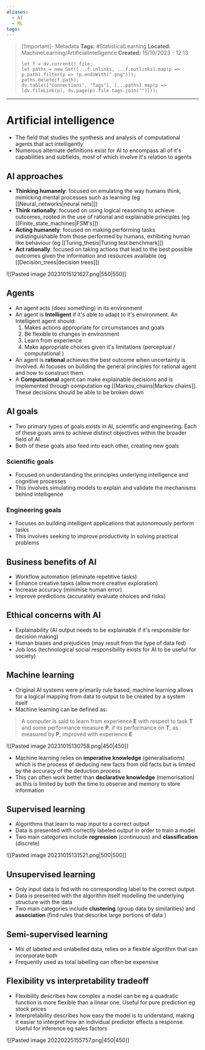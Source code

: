 ```yaml
---
aliases:
  - AI
  - ML
tags:
---
```


> [!important]- Metadata
> **Tags:** #StatisticalLearning 
> **Located:** MachineLearning/ArtificialIntelligence
> **Created:** 15/10/2023 - 12:13
> ```dataviewjs
> let f = dv.current().file;
> let paths = new Set([...f.inlinks, ...f.outlinks].map(p => p.path).filter(p => !p.endsWith(".png")));
> paths.delete(f.path);
> dv.table(["Connections", "Tags"], [...paths].map(p => [dv.fileLink(p), dv.page(p).file.tags.join("")]));

___
# Artificial intelligence
- The field that studies the synthesis and analysis of computational agents that act intelligently
- Numerous alternate definitions exist for AI to encompass all of it's capabilities and subfields, most of which involve it's relation to agents 


## AI approaches 
- **Thinking humanely**: focused on emulating the way humans think, mimicking mental processes such as learning (eg [[Neural_networks|neural nets]])
- **Think rationally**: focused on using logical reasoning to achieve outcomes, rooted in the use of rational and explainable principles (eg [[Finite_state_machines|FSM's]])
- **Acting humanely**: focused on making performing tasks indistinguishable from those performed by humans, exhibiting human like behaviour (eg [[Turing_thesis|Turing test benchmark]])
- **Act rationally**: focused on taking actions that lead to the best possible outcomes given the information and resources available (eg [[Decision_trees|decision trees]])

![[Pasted image 20231015121627.png|550|550]]
## Agents
- An agent acts (does something) in its environment 
- An agent is **Intelligent** if it's able to adapt to it's environment. An Intelligent agent should:
	1. Makes actions appropriate for circumstances and goals 
	2. Be flexible to changes in environment 
	3. Learn from experience 
	4. Make appropriate choices given it's limitations (perceptual / computational )
- An agent is **rational** achieves the best outcome when uncertainty is involved. AI focuses on building the general principles for rational agent and how to construct them.
- A **Computational** agent can make explainable decisions and is implemented through computation eg [[Markov_chains|Markov chains]]. These decisions should be able to be broken down

## AI goals
- Two primary types of goals exists in AI, scientific and engineering. Each of these goals aims to achieve distinct objectives within the broader field of AI.
- Both of these goals also feed into each other, creating new goals 


### Scientific goals 
- Focused on understanding the principles underlying intelligence and cognitive processes
- This involves simulating models to explain and validate the mechanisms behind intelligence 

### Engineering goals 
- Focuses on building intelligent applications that autonomously perform tasks 
- This involves seeking to improve productivity in solving practical problems 
## Business benefits of AI
- Workflow automation (eliminate repetitive tasks)
- Enhance creative tasks (allow more creative exploration)
- Increase accuracy (minimise human error)
- Improve predictions (accurately evaluate choices and risks)

## Ethical concerns with AI 
- Explainability (AI output needs to be explainable if it's responsible for decision making)
- Human biases and prejudices (may result from the type of data fed)
- Job loss (technological social responsibility exists for AI to be useful for society)
## Machine learning
- Original AI systems were primarily rule based, machine learning allows for a logical mapping from data to output to be created by a system itself
- Machine learning can be defined as:

>A computer is said to learn from experience **E** with respect to task **T** and some performance measure **P**, if its performance on **T**, as measured by **P**, improved with experience **E**

![[Pasted image 20231015130758.png|450|450]]

- Machine learning relies on **imperative knowledge** (generalisations) which is the process of deducing new facts from old facts but is limited by the accuracy of the deduction process
- This can often work better than **declarative knowledge** (memorisation) as this is limited by both the time to observe and memory to store information 
## Supervised learning
- Algorithms that learn to map input to a correct output 
- Data is presented with correctly labeled output in order to train a model 
- Two main categories include **regression** (continuous) and **classification** (discrete)

![[Pasted image 20231015131521.png|500|500]]
## Unsupervised learning 
- Only input data is fed with no corresponding label to the correct output. 
- Data is presented with the algorithm itself modelling the underlying structure with the data
- Two main categories include **clustering** (group data by similarities) and **association** (find rules that describe large portions of data ) 
## Semi-supervised learning 
- Mix of labeled and unlabelled data, relies on a flexible algorithm that can incorporate both 
- Frequently used as total labelling can often be expensive 
## Flexibility vs interpretability tradeoff
- Flexibility describes how complex a model can be eg a quadratic function is more flexible than a linear one. Useful for pure prediction eg stock prices
- Interpretability describes how easy the model is to understand, making it easier to interpret how an individual predictor effects a response. Useful for inference eg sales factors

![[Pasted image 20220225155757.png|450|450]]
